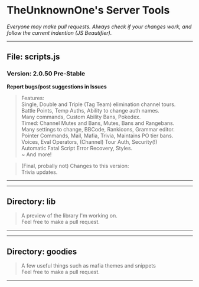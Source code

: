 # TheUnknownOne's Server Tools*Everyone may make pull requests. Always check if your changes work, and follow the current indention (JS Beautifier).****## File: scripts.js### Version: 2.0.50 Pre-Stable  **Report bugs/post suggestions in Issues**> Features:  Single, Double and Triple (Tag Team) elimination channel tours.  Battle Points, Temp Auths, Ability to change auth names.  Many commands, Custom Ability Bans, Pokedex.    Timed: Channel Mutes and Bans, Mutes, Bans and Rangebans.  Many settings to change, BBCode, Rankicons, Grammar editor.  Pointer Commands, Mail, Mafia, Trivia, Maintains PO tier bans.  Voices, Eval Operators, (Channel) Tour Auth, Security(!)   Automatic Fatal Script Error Recovery, Styles.  ~ And more!> (Final, probally not) Changes to this version:  Trivia updates.***  ***## Directory: lib  > A preview of the library I'm working on.  Feel free to make a pull request.***  ***## Directory: goodies> A few useful things such as mafia themes and snippets  Feel free to make a pull request.***